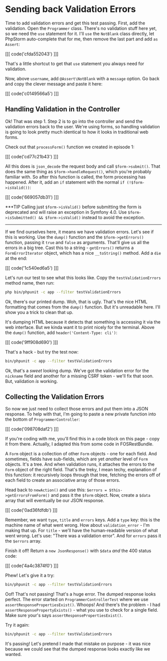 # Sending back Validation Errors

Time to add validation errors and get this test passing. First, add the validation.
Open the `Programmer` class. There's no validation stuff here yet, so we need the
`use` statement for it. I'll `use` the `NotBlank` class directly, let PhpStorm auto-complete
that for me, then remove the last part and add `as Assert`:

[[[ code('cfda552043') ]]]

That's a little shortcut to get that `use` statement you always need for validation.

Now, above `username`, add `@Assert\NotBlank` with a `message` option. Go back and
copy the clever message and paste it here:

[[[ code('c0149566a5') ]]]

## Handling Validation in the Controller

Ok! That was step 1. Step 2 is to go into the controller and send the validation
errors back to the user. We're using forms, so handling validation is going to look
pretty much identical to how it looks in traditional web forms.

Check out that `processForm()` function we created in episode 1:

[[[ code('cd77c21b43') ]]]

All this does is `json_decode` the request body and call `$form->submit()`. That
does the same thing as `$form->handleRequest()`, which you're probably familiar with.
So after this function is called, the form processing has happened. After it, add
an `if` statement with the normal `if (!$form->isValid())`:

[[[ code('669057db31') ]]]

***TIP
Calling just `$form->isValid()` before submitting the form is deprecated and will raise
an exception in Symfony 4.0. Use `$form->isSubmitted() && $form->isValid()` instead
to avoid the exception.
***

If we find ourselves here, it means we have validation errors. Let's see if this
is working. Use the `dump()` function and the `$form->getErrors()` function, passing
it `true` and `false` as arguments. That'll give us all the errors in a big tree.
Cast this to a string - `getErrors()` returns a `FormErrorIterator` object, which
has a nice `__toString()` method. Add a `die` at the end:

[[[ code('1c540ed6a5') ]]]

Let's run our test to see what this looks like. Copy the `testValidationErrors` method
name, then run:

```bash
php bin/phpunit -c app --filter testValidationErrors
```

Ok, there's our printed dump. Woh, that is ugly. That's the nice HTML formatting
that comes from the `dump()` function. But it's unreadable here. I'll show you a
trick to clean that up.

It's dumping HTML because it detects that something is accessing it via the web
interface. But we kinda want it to print nicely for the terminal. Above the `dump()`
function, add `header('Content-Type: cli')`:

[[[ code('9ff908d690') ]]]

That's a hack - but try the test now:

```bash
bin/phpunit -c app --filter testValidationErrors
```

Ok, that's a *sweet* looking dump. We've got the validation error for the `nickname`
field and another for a missing CSRF token - we'll fix that soon. But, validation
*is* working.

## Collecting the Validation Errors

So now we just need to collect those errors and put them into a JSON response. To
help with that, I'm going to paste a new private function into the bottom of
`ProgrammerController`:

[[[ code('098708daf2') ]]]

If you're coding with me, you'll find this in a code block on this page - copy it
from there. Actually, I adapted this from some code in FOSRestBundle.

A `Form` object is a collection of other `Form` objects - one for each field. And
sometimes, fields have sub-fields, which are yet *another* level of `Form` objects.
It's a tree. And when validation runs, it attaches the errors to the `Form` object
of the right field. That's the treky, I mean techy, explanation of this function:
it recursively loops through that tree, fetching the errors off of each field to
create an associative array of those errors.

Head back to `newAction()` and use this: `$errors = $this->getErrorsFromForm()` and
pass it the `$form` object. Now, create a `$data` array that will eventually be our
JSON response.

[[[ code('0ad36fdfdb') ]]]

Remember, we want `type`, `title` and `errors` keys. Add a `type` key: this is the
machine name of what went wrong. How about `validation_error` - I'm making that up.
For `title` - we'll have the human-readable version of what went wrong. Let's use:
"There was a validation error". And for `errors` pass it the `$errors` array.

Finish it off! Return a `new JsonResponse()` with `$data` *and* the 400 status code:

[[[ code('4a4c3874f0') ]]]

Phew! Let's give it a try:

```bash
bin/phpunit -c app --filter testValidationErrors
```

Oof! That's not passing! That's a huge error. The dumped response looks perfect.
The error started on `ProgrammerControllerTest` where we use `assertResponsePropertiesExist()`.
Whoops! And there's the problem - I had `assertResponsePropertyExists()` - what you
use to check for a single field. Make sure your's says `assertResponsePropertiesExist()`.

Try it again:

```bash
bin/phpunit -c app --filter testValidationErrors
```

It's passing! Let's pretend I made that mistake on purpose - it was nice because we
could see that the dumped response looks exactly like we wanted.
